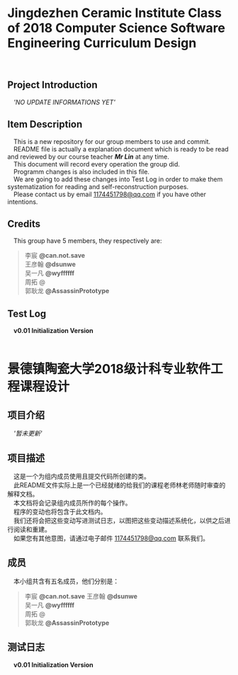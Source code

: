 # Jingdezhen Ceramic Institute Class of 2018 Computer Science Software Engineering Curriculum Design 
&nbsp;


## Project Introduction
&#8195;*'NO UPDATE INFORMATIONS YET'*

## Item Description
&#8195;This is a new repository for our group members to use and commit.  
&#8195;README file is actually a explanation document which is ready to be read and reviewed by 	our course teacher ***Mr Lin*** at any time.  
&#8195;This document will record every operation the group did.  
&#8195;Programm changes is also included in this file.  
&#8195;We are going to add these changes into Test Log in order to make them systematization for reading and self-reconstruction purposes.  
&#8195;Please contact us by email 1174451798@qq.com if you have other intentions.  

## Credits
&#8195;This group have 5 members, they respectively are:  
>李宸 **@can.not.save**  
王彦翰 **@dsunwe**    
吴一凡 **@wyffffff**  
周拓 @  
郭耿龙 **@AssassinPrototype**    

## Test Log
&#8195;**v0.01  Initialization Version**  
&#8195;
&nbsp;
&nbsp;
&nbsp;
&nbsp;
&nbsp;
&nbsp;
&nbsp;
# 景德镇陶瓷大学2018级计科专业软件工程课程设计


## 项目介绍
&#8195;*'暂未更新'*

## 项目描述
&#8195;这是一个为组内成员使用且提交代码所创建的类。  
&#8195;此README文件实际上是一个已经就绪的给我们的课程老师林老师随时审查的解释文档。  
&#8195;本文档将会记录组内成员所作的每个操作。  
&#8195;程序的变动也将包含于此文档内。    
&#8195;我们还将会把这些变动写进测试日志，以图把这些变动描述系统化，以供之后进行阅读和重建。  
&#8195;如果您有其他意图，请通过电子邮件 1174451798@qq.com 联系我们。  

## 成员
&#8195;本小组共含有五名成员，他们分别是：   
>李宸 **@can.not.save**
王彦翰 **@dsunwe**  
吴一凡 **@wyffffff**  
周拓 @  
郭耿龙 **@AssassinPrototype**  

## 测试日志
&#8195;**v0.01  Initialization Version**  

